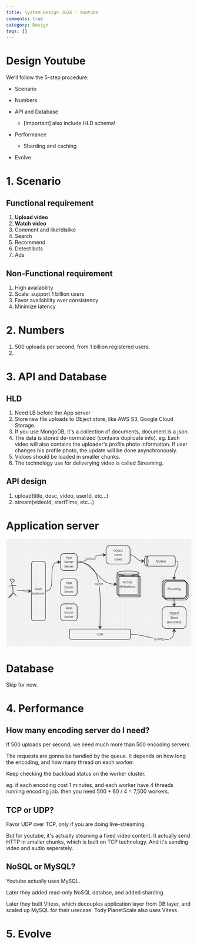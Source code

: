```yaml
---
title: System Design 2024 - Youtube
comments: true
category: Design
tags: []
---
```


# Design Youtube

We'll follow the 5-step procedure:

* Scenario

* Numbers

* API and Database
    * [Important] also include HLD schema!

* Performance
    * Sharding and caching

* Evolve

# 1. Scenario

## Functional requirement

1. __Upload video__
1. __Watch video__
1. Comment and like/dislike
1. Search
1. Recommend
1. Detect bots
1. Ads

## Non-Functional requirement

1. High availability
1. Scale: support 1 billion users
1. Favor availability over consistency
1. Minimize latency

# 2. Numbers

1. 500 uploads per second, from 1 billion registered users. 
1. 

# 3. API and Database

## HLD

1. Need LB before the App server
1. Store raw file uploads to Object store, like AWS S3, Google Cloud Storage. 
1. If you use MongoDB, it's a collection of documents, document is a json. 
1. The data is stored de-normalized (contains duplicate info). eg. Each video will also contains the uploader's profile photo information. If user changes his profile photo, the update will be done asynchronously. 
1. Vidoes should be loaded in smaller chunks. 
1. The technology use for deliverying video is called Streaming. 

## API design

1. upload(title, desc, video, userId, etc...)
1. stream(videoId, startTime, etc...)

# Application server

![](/images/system-design-youtube-1.png)

# Database

Skip for now.

# 4. Performance

## How many encoding server do I need?

If 500 uploads per second, we need much more than 500 encoding servers. 

The requests are gonna be handled by the queue. It depends on how long the encoding, and how many thread on each worker. 

Keep checking the backload status on the worker cluster. 

eg. if each encoding cost 1 minutes, and each worker have 4 threads running encoding job. then you need 500 * 60 / 4 = 7,500 workers. 

## TCP or UDP?

Favor UDP over TCP, only if you are doing live-streaming. 

But for youtube, it's actually steaming a fixed video content. It actually send HTTP in smaller chunks, which is built on TCP technology. And it's sending video and audio seperately. 

## NoSQL or MySQL?

Youtube actually uses MySQL.

Later they added read-only NoSQL databse, and added sharding. 

Later they built Vitess, which decouples application layer from DB layer, and scaled up MySQL for their usecase. Tody PlanetScale also uses Vitess. 

# 5. Evolve

